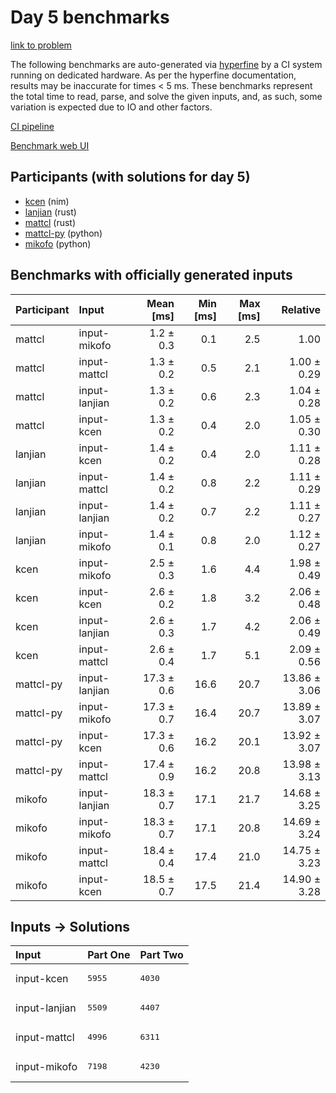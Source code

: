# Day 5 benchmarks

[link to problem](https://adventofcode.com/2024/day/5)

The following benchmarks are auto-generated via
[hyperfine](https://github.com/sharkdp/hyperfine) by a CI system running on
dedicated hardware. As per the hyperfine documentation, results may be
inaccurate for times < 5 ms. These benchmarks represent the total time to read,
parse, and solve the given inputs, and, as such, some variation is expected due
to IO and other factors.

[CI pipeline](http://ci.papercode.net:8080/teams/main/pipelines/aoc2024)

[Benchmark web UI](https://aoc.ancalagon.black)


## Participants (with solutions for day 5)

- [kcen](https://github.com/kcen/aoc2024) (nim)
- [lanjian](https://github.com/lanjian/aoc-2024) (rust)
- [mattcl](https://github.com/mattcl/aoc2024) (rust)
- [mattcl-py](https://github.com/mattcl/aoc2024-py) (python)
- [mikofo](https://github.com/mikofo/aoc2024) (python)


## Benchmarks with officially generated inputs

| Participant | Input | Mean [ms] | Min [ms] | Max [ms] | Relative |
|:---|:---|---:|---:|---:|---:|
| mattcl | input-mikofo | 1.2 ± 0.3 | 0.1 | 2.5 | 1.00 |
| mattcl | input-mattcl | 1.3 ± 0.2 | 0.5 | 2.1 | 1.00 ± 0.29 |
| mattcl | input-lanjian | 1.3 ± 0.2 | 0.6 | 2.3 | 1.04 ± 0.28 |
| mattcl | input-kcen | 1.3 ± 0.2 | 0.4 | 2.0 | 1.05 ± 0.30 |
| lanjian | input-kcen | 1.4 ± 0.2 | 0.4 | 2.0 | 1.11 ± 0.28 |
| lanjian | input-mattcl | 1.4 ± 0.2 | 0.8 | 2.2 | 1.11 ± 0.29 |
| lanjian | input-lanjian | 1.4 ± 0.2 | 0.7 | 2.2 | 1.11 ± 0.27 |
| lanjian | input-mikofo | 1.4 ± 0.1 | 0.8 | 2.0 | 1.12 ± 0.27 |
| kcen | input-mikofo | 2.5 ± 0.3 | 1.6 | 4.4 | 1.98 ± 0.49 |
| kcen | input-kcen | 2.6 ± 0.2 | 1.8 | 3.2 | 2.06 ± 0.48 |
| kcen | input-lanjian | 2.6 ± 0.3 | 1.7 | 4.2 | 2.06 ± 0.49 |
| kcen | input-mattcl | 2.6 ± 0.4 | 1.7 | 5.1 | 2.09 ± 0.56 |
| mattcl-py | input-lanjian | 17.3 ± 0.6 | 16.6 | 20.7 | 13.86 ± 3.06 |
| mattcl-py | input-mikofo | 17.3 ± 0.7 | 16.4 | 20.7 | 13.89 ± 3.07 |
| mattcl-py | input-kcen | 17.3 ± 0.6 | 16.2 | 20.1 | 13.92 ± 3.07 |
| mattcl-py | input-mattcl | 17.4 ± 0.9 | 16.2 | 20.8 | 13.98 ± 3.13 |
| mikofo | input-lanjian | 18.3 ± 0.7 | 17.1 | 21.7 | 14.68 ± 3.25 |
| mikofo | input-mikofo | 18.3 ± 0.7 | 17.1 | 20.8 | 14.69 ± 3.24 |
| mikofo | input-mattcl | 18.4 ± 0.4 | 17.4 | 21.0 | 14.75 ± 3.23 |
| mikofo | input-kcen | 18.5 ± 0.7 | 17.5 | 21.4 | 14.90 ± 3.28 |


## Inputs -> Solutions

| Input | Part One | Part Two |
|:---|:---|:---|
|input-kcen|<pre>5955</pre>|<pre>4030</pre>|
|input-lanjian|<pre>5509</pre>|<pre>4407</pre>|
|input-mattcl|<pre>4996</pre>|<pre>6311</pre>|
|input-mikofo|<pre>7198</pre>|<pre>4230</pre>|